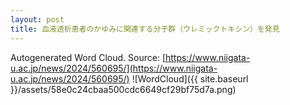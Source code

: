 ```yaml
---
layout: post
title: 血液透析患者のかゆみに関連する分子群（ウレミックトキシン）を発見
---
```

Autogenerated Word Cloud.
Source\: [https://www.niigata-u.ac.jp/news/2024/560695/](https://www.niigata-u.ac.jp/news/2024/560695/)
![WordCloud]({{ site.baseurl }}/assets/58e0c24cbaa500cdc6649cf29bf75d7a.png)